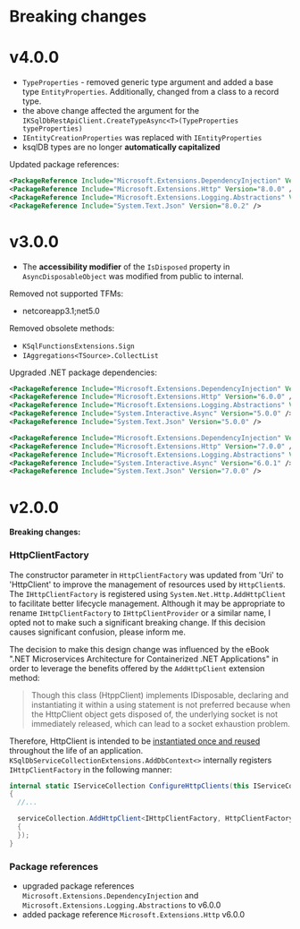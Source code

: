 # Breaking changes

# v4.0.0
- `TypeProperties` - removed generic type argument and added a base type `EntityProperties`. Additionally, changed from a class to a record type.
- the above change affected the argument for the `IKSqlDbRestApiClient.CreateTypeAsync<T>(TypeProperties typeProperties)`
- `IEntityCreationProperties` was replaced with `IEntityProperties`
- ksqlDB types are no longer **automatically capitalized**

Updated package references:
```xml
<PackageReference Include="Microsoft.Extensions.DependencyInjection" Version="8.0.0" />
<PackageReference Include="Microsoft.Extensions.Http" Version="8.0.0" />
<PackageReference Include="Microsoft.Extensions.Logging.Abstractions" Version="8.0.0" />
<PackageReference Include="System.Text.Json" Version="8.0.2" />
```

# v3.0.0
- The **accessibility modifier** of the `IsDisposed` property in `AsyncDisposableObject` was modified from public to internal.

Removed not supported TFMs:
- netcoreapp3.1;net5.0

Removed obsolete methods:
- `KSqlFunctionsExtensions.Sign`
- `IAggregations<TSource>.CollectList`

Upgraded .NET package dependencies:

```xml
<PackageReference Include="Microsoft.Extensions.DependencyInjection" Version="6.0.0" />
<PackageReference Include="Microsoft.Extensions.Http" Version="6.0.0" />
<PackageReference Include="Microsoft.Extensions.Logging.Abstractions" Version="6.0.0" />
<PackageReference Include="System.Interactive.Async" Version="5.0.0" />
<PackageReference Include="System.Text.Json" Version="5.0.0" />
```

```xml
<PackageReference Include="Microsoft.Extensions.DependencyInjection" Version="7.0.0" />
<PackageReference Include="Microsoft.Extensions.Http" Version="7.0.0" />
<PackageReference Include="Microsoft.Extensions.Logging.Abstractions" Version="7.0.0" />
<PackageReference Include="System.Interactive.Async" Version="6.0.1" />
<PackageReference Include="System.Text.Json" Version="7.0.0" />
```

# v2.0.0
**Breaking changes:**

### HttpClientFactory

The constructor parameter in `HttpClientFactory` was updated from 'Uri' to 'HttpClient' to improve the management of resources used by `HttpClient`s. The `IHttpClientFactory` is registered using `System.Net.Http.AddHttpClient` to facilitate better lifecycle management.
Although it may be appropriate to rename `IHttpClientFactory` to `IHttpClientProvider` or a similar name, I opted not to make such a significant breaking change. If this decision causes significant confusion, please inform me.

The decision to make this design change was influenced by the eBook ".NET Microservices Architecture for Containerized .NET Applications" in order to leverage the benefits offered by the `AddHttpClient` extension method:

> Though this class (HtppClient) implements IDisposable, declaring and instantiating it within a using statement is not preferred because when the HttpClient object gets disposed of, the underlying socket is not immediately released, which can lead to a socket exhaustion problem.

Therefore, HttpClient is intended to be [instantiated once and reused](https://docs.microsoft.com/en-us/dotnet/architecture/microservices/implement-resilient-applications/use-httpclientfactory-to-implement-resilient-http-requests#issues-with-the-original-httpclient-class-available-in-net) throughout the life of an application. `KSqlDbServiceCollectionExtensions.AddDbContext<>` internally registers `IHttpClientFactory` in the following manner:
```C#
internal static IServiceCollection ConfigureHttpClients(this IServiceCollection serviceCollection, KSqlDBContextOptions contextOptions)
{
  //...

  serviceCollection.AddHttpClient<IHttpClientFactory, HttpClientFactory>(httpClient =>
  {
  });
}
```

### Package references
- upgraded package references `Microsoft.Extensions.DependencyInjection` and `Microsoft.Extensions.Logging.Abstractions` to v6.0.0
- added package reference `Microsoft.Extensions.Http` v6.0.0
